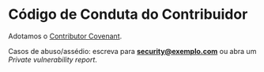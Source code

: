 # Código de Conduta do Contribuidor

Adotamos o [Contributor Covenant](https://www.contributor-covenant.org/version/2/1/code_of_conduct/).

Casos de abuso/assédio: escreva para **security@exemplo.com** ou abra um *Private vulnerability report*.
